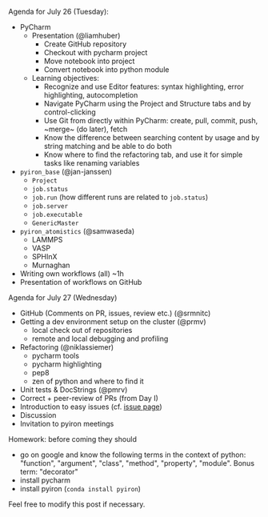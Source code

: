 Agenda for July 26 (Tuesday):
- PyCharm
  - Presentation (@liamhuber)
    - Create GitHub repository
    - Checkout with pycharm project
    - Move notebook into project
    - Convert notebook into python module
  - Learning objectives:
    - Recognize and use Editor features: syntax highlighting, error highlighting, autocompletion
    - Navigate PyCharm using the Project and Structure tabs and by control-clicking
    - Use Git from directly within PyCharm: create, pull, commit, push, ~merge~ (do later), fetch
    - Know the difference between searching content by usage and by string matching and be able to do both
    - Know where to find the refactoring tab, and use it for simple tasks like renaming variables
- `pyiron_base` (@jan-janssen)
  - `Project`
  - `job.status`
  - `job.run` (how different runs are related to `job.status`)
  - `job.server`
  - `job.executable`
  - `GenericMaster`
- `pyiron_atomistics` (@samwaseda)
  - LAMMPS
  - VASP
  - SPHInX
  - Murnaghan
- Writing own workflows (all) ~1h
- Presentation of workflows on GitHub

Agenda for July 27 (Wednesday)
- GitHub (Comments on PR, issues, review etc.) (@srmnitc)
- Getting a dev environment setup on the cluster (@prmv)
  - local check out of repositories
  - remote and local debugging and profiling
- Refactoring (@niklassiemer)
  - pycharm tools
  - pycharm highlighting
  - pep8
  - zen of python and where to find it
- Unit tests & DocStrings (@pmrv)
- Correct + peer-review of PRs (from Day I)
- Introduction to easy issues (cf. [issue page](https://github.com/pyiron/pyiron_atomistics/issues))
- Discussion
- Invitation to pyiron meetings

Homework: before coming they should
- go on google and know the following terms in the context of python: "function", "argument", "class", "method", "property", "module". Bonus term: "decorator"
- install pycharm
- install pyiron (`conda install pyiron`)

Feel free to modify this post if necessary.
